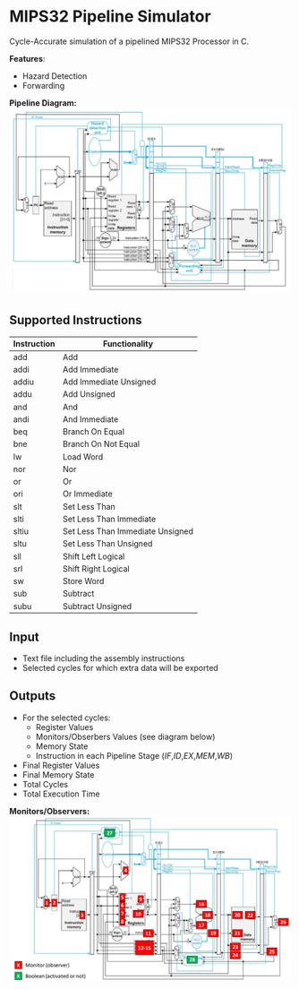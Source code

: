 # MIPS32 Pipeline Simulator
Cycle-Accurate simulation of a pipelined MIPS32 Processor in C.

**Features**:
- Hazard Detection
- Forwarding

**Pipeline Diagram:**
![Pipeline Diagram:](MIPS32_Pipeline.png)

## Supported Instructions

**Instruction** | **Functionality**
----------- | -------------
add | Add
addi | Add Immediate
addiu | Add Immediate Unsigned
addu | Add Unsigned
and | And
andi | And Immediate
beq | Branch On Equal
bne | Branch On Not Equal
lw | Load Word
nor | Nor
or | Or
ori | Or Immediate
slt | Set Less Than
slti | Set Less Than Immediate
sltiu | Set Less Than Immediate Unsigned
sltu | Set Less Than Unsigned
sll | Shift Left Logical
srl | Shift Right Logical
sw | Store Word
sub | Subtract
subu | Subtract Unsigned

## Input

- Text file including the assembly instructions
- Selected cycles for which extra data will be exported

## Outputs

- For the selected cycles:
  - Register Values
  - Monitors/Obserbers Values (see diagram below)
  - Memory State
  - Instruction in each Pipeline Stage (*IF*,*ID*,*EX*,*MEM*,*WB*)
- Final Register Values
- Final Memory State
- Total Cycles
- Total Execution Time

**Monitors/Observers:**
![Monitors/Observers:](monitors.png)

